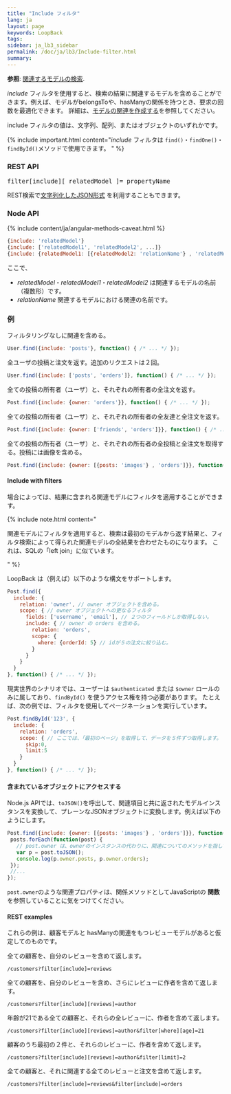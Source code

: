 ```yaml
---
title: "Include フィルタ"
lang: ja
layout: page
keywords: LoopBack
tags:
sidebar: ja_lb3_sidebar
permalink: /doc/ja/lb3/Include-filter.html
summary:
---
```


**参照**: [関連するモデルの検索](Querying-related-models.html).

_include_ フィルタを使用すると、検索の結果に関連するモデルを含めることができます。例えば、モデルがbelongsToや、hasManyの関係を持つとき、要求の回数を最適化できます。
詳細は、[モデルの関連を作成する](Creating-model-relations.html)を参照してください。

include フィルタの値は、文字列、配列、またはオブジェクトのいずれかです。

{% include important.html content="_include_ フィルタは `find()`・`findOne()`・`findById()`メソッドで使用できます。
" %}

### **REST API**

<pre>
filter[include][_relatedModel_]=_propertyName_
</pre>

REST検索で[文字列化したJSON形式](Querying-data.html#using-stringified-json-in-rest-queries) を利用することもできます。

### Node API

{% include content/ja/angular-methods-caveat.html %}

```javascript
{include: 'relatedModel'}
{include: ['relatedModel1', 'relatedModel2', ...]}
{include: {relatedModel1: [{relatedModel2: 'relationName'} , 'relatedModel']}}
```

ここで、

* _relatedModel_・_relatedModel1_・_relatedModel2_ は関連するモデルの名前（複数形）です。
* _relationName_ 関連するモデルにおける関連の名前です。

### 例

フィルタリングなしに関連を含める。

```javascript
User.find({include: 'posts'}, function() { /* ... */ });
```

全ユーザの投稿と注文を返す。追加のリクエストは２回。

```javascript
User.find({include: ['posts', 'orders']}, function() { /* ... */ });
```

全ての投稿の所有者（ユーザ）と、それぞれの所有者の全注文を返す。

```javascript
Post.find({include: {owner: 'orders'}}, function() { /* ... */ });
```

全ての投稿の所有者（ユーザ）と、それぞれの所有者の全友達と全注文を返す。

```javascript
Post.find({include: {owner: ['friends', 'orders']}}, function() { /* ... */ });
```

全ての投稿の所有者（ユーザ）と、それぞれの所有者の全投稿と全注文を取得する。投稿には画像を含める。

```javascript
Post.find({include: {owner: [{posts: 'images'} , 'orders']}}, function() { /* ... */ });
```

#### Include with filters

場合によっては、結果に含まれる関連モデルにフィルタを適用することができます。

{% include note.html content="

関連モデルにフィルタを適用すると、検索は最初のモデルから返す結果と、フィルタ検索によって得られた関連モデルの全結果を合わせたものになります。
これは、SQLの「left join」に似ています。

" %}

LoopBack は（例えば）以下のような構文をサポートします。

```javascript
Post.find({
  include: {
    relation: 'owner', // owner オブジェクトを含める。
    scope: { // owner オブジェクトへの更なるフィルタ
      fields: ['username', 'email'], // ２つのフィールドしか取得しない。
      include: { // owner の orders を含める。
        relation: 'orders', 
        scope: {
          where: {orderId: 5} // idが５の注文に絞り込む。
        }
      }
    }
  }
}, function() { /* ... */ });
```

現実世界のシナリオでは、ユーザーは `$authenticated` または `$owner` ロールのみに属しており、`findById()` を使うアクセス権を持つ必要があります。
たとえば、次の例では、フィルタを使用してページネーションを実行しています。

```javascript
Post.findById('123', {
  include: {
    relation: 'orders',
    scope: { // ここでは、「最初のページ」を取得して、データを５件ずつ取得します。
      skip:0,
      limit:5
    }
  }
}, function() { /* ... */ });
```

#### 含まれているオブジェクトにアクセスする

Node.js APIでは、`toJSON()`を呼出して、関連項目と共に返されたモデルインスタンスを変換して、プレーンなJSONオブジェクトに変換します。例えば以下のようにします。

```javascript
Post.find({include: {owner: [{posts: 'images'} , 'orders']}}, function(err, posts) {
 posts.forEach(function(post) {
   // post.owner は、ownerのインスタンスの代わりに、関連についてのメソッドを指している。
   var p = post.toJSON();
   console.log(p.owner.posts, p.owner.orders);
 });
 //... 
});
```

`post.owner`のような関連プロパティは、関係メソッドとしてJavaScriptの **関数** を参照していることに気をつけてください。

#### REST examples

これらの例は、顧客モデルと hasManyの関連をもつレビューモデルがあると仮定してのものです。

全ての顧客を、自分のレビューを含めて返します。

`/customers?filter[include]=reviews`

全ての顧客を、自分のレビューを含め、さらにレビューに作者を含めて返します。

`/customers?filter[include][reviews]=author`

年齢が21である全ての顧客と、それらの全レビューに、作者を含めて返します。

`/customers?filter[include][reviews]=author&filter[where][age]=21`

顧客のうち最初の２件と、それらのレビューに、作者を含めて返します。

`/customers?filter[include][reviews]=author&filter[limit]=2`

全ての顧客と、それに関連する全てのレビューと注文を含めて返します。

`/customers?filter[include]=reviews&filter[include]=orders`
